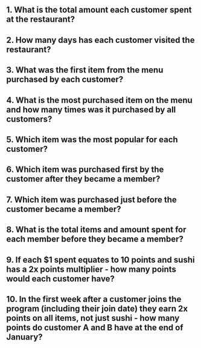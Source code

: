 ## 1. What is the total amount each customer spent at the restaurant?


## 2. How many days has each customer visited the restaurant?


## 3. What was the first item from the menu purchased by each customer?


## 4. What is the most purchased item on the menu and how many times was it purchased by all customers?


## 5. Which item was the most popular for each customer?


## 6. Which item was purchased first by the customer after they became a member?


## 7. Which item was purchased just before the customer became a member?


## 8. What is the total items and amount spent for each member before they became a member?


## 9. If each $1 spent equates to 10 points and sushi has a 2x points multiplier - how many points would each customer have?


## 10. In the first week after a customer joins the program (including their join date) they earn 2x points on all items, not just sushi - how many points do customer A and B have at the end of January?